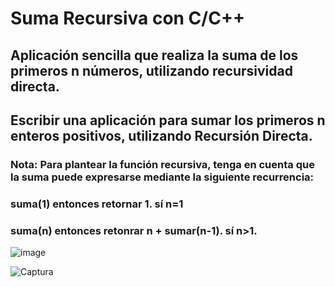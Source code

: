 # Suma Recursiva con C/C++

## Aplicación sencilla que realiza la suma de los primeros n números, utilizando recursividad directa.
## Escribir una aplicación para sumar los primeros n enteros positivos, utilizando Recursión Directa. 

### Nota: Para plantear la función recursiva, tenga en cuenta que la suma puede expresarse mediante la siguiente recurrencia:

  ###   suma(1) entonces retornar 1. sí n=1
  ###   suma(n) entonces retonrar n + sumar(n-1).  sí n>1.
  
  ![image](https://user-images.githubusercontent.com/22751324/94393660-274f7780-0121-11eb-8fa6-b7a1b3d83505.png)
  
  
  ![Captura](https://user-images.githubusercontent.com/22751324/94393708-3d5d3800-0121-11eb-9544-e4e46038fc2e.PNG)
